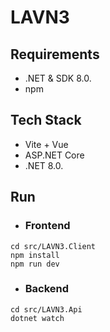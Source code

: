 # LAVN3

## Requirements
* .NET & SDK 8.0.
* npm

## Tech Stack
* Vite + Vue
* ASP.NET Core
* .NET 8.0.

## Run

* ### Frontend
```
cd src/LAVN3.Client
npm install
npm run dev
```

* ### Backend
```
cd src/LAVN3.Api
dotnet watch
```